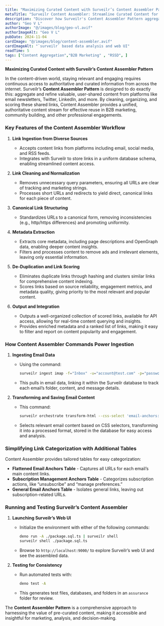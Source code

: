 ```yaml
---
title: "Maximizing Curated Content with Surveilr’s Content Assembler Pattern"
metaTitle: "Surveilr Content Assembler: Streamline Curated Content for B2B Success"
description: "Discover how Surveilr's Content Assembler Pattern aggregates, cleans, and scores curated content from multiple sources, transforming shared links into enriched, reusable assets for B2B marketing and community engagement."
author: "Geo V L"
authorImage: "@/images/blog/geo-vl.avif"
authorImageAlt: "Geo V L"
pubDate: 2024-11-04
cardImage: "@/images/blog/content-assembler.avif"
cardImageAlt: "`surveilr` based data analysis and web UI"
readTime: 5
tags: ["Content Aggregation","B2B Marketing" , "RSSD", ]
---
```


**Maximizing Curated Content with Surveilr’s Content Assembler Pattern**

In the content-driven world, staying relevant and engaging requires continuous
access to authoritative and curated information from across the internet.
Surveilr’s **Content Assembler Pattern** is designed to do exactly this:
aggregate and refine valuable, user-shared content from platforms like email
newsletters, Twitter, LinkedIn, and more. By cleaning, organizing, and scoring
these shared links, Content Assembler provides a unified, authoritative content
stream for effective reuse in B2B marketing, community building, and other
professional engagements.

### Key Features of the Content Assembler Workflow

1. **Link Ingestion from Diverse Sources**
   - Accepts content links from platforms including email, social media, and RSS
     feeds.
   - Integrates with Surveilr to store links in a uniform database schema,
     enabling streamlined content access.

2. **Link Cleaning and Normalization**
   - Removes unnecessary query parameters, ensuring all URLs are clear of
     tracking and marketing strings.
   - Processes short URLs and redirects to yield direct, canonical links for
     each piece of content.

3. **Canonical Link Structuring**
   - Standardizes URLs to a canonical form, removing inconsistencies (e.g.,
     http/https differences) and promoting uniformity.

4. **Metadata Extraction**
   - Extracts core metadata, including page descriptions and OpenGraph data,
     enabling deeper content insights.
   - Filters and processes content to remove ads and irrelevant elements,
     leaving only essential information.

5. **De-Duplication and Link Scoring**
   - Eliminates duplicate links through hashing and clusters similar links for
     comprehensive content indexing.
   - Scores links based on source reliability, engagement metrics, and metadata
     quality, giving priority to the most relevant and popular content.

6. **Output and Integration**
   - Outputs a well-organized collection of scored links, available for API
     access, allowing for real-time content querying and insights.
   - Provides enriched metadata and a ranked list of links, making it easy to
     filter and report on content popularity and engagement.

### How Content Assembler Commands Power Ingestion

1. **Ingesting Email Data**
   - Using the command:
     ```bash
     surveilr ingest imap -f="Inbox" -u="account@test.com" -p="password" -a="imap.com"
     ```
   - This pulls in email data, linking it within the Surveilr database to track
     each email’s folder, content, and message details.

2. **Transforming and Saving Email Content**
   - This command:
     ```bash
     surveilr orchestrate transform-html --css-select 'email-anchors:a'
     ```
   - Selects relevant email content based on CSS selectors, transforming it into
     a processed format, stored in the database for easy access and analysis.

### Simplifying Link Categorization with Additional Tables

Content Assembler provides tailored tables for easy categorization:

- **Flattened Email Anchors Table** - Captures all URLs for each email’s main
  content links.
- **Subscription Management Anchors Table** - Categorizes subscription actions,
  like “unsubscribe” and “manage preferences.”
- **General Email Anchors Table** - Isolates general links, leaving out
  subscription-related URLs.

### Running and Testing Surveilr’s Content Assembler

1. **Launching Surveilr’s Web UI**
   - Initialize the environment with either of the following commands:
     ```bash
     deno run -A ./package.sql.ts | surveilr shell
     surveilr shell ./package.sql.ts
     ```
   - Browse to `http://localhost:9000/` to explore Surveilr’s web UI and see the
     assembled data.

2. **Testing for Consistency**
   - Run automated tests with:
     ```bash
     deno test -A
     ```
   - This generates test files, databases, and folders in an `assurance` folder
     for review.

The **Content Assembler Pattern** is a comprehensive approach to harnessing the
value of pre-curated content, making it accessible and insightful for marketing,
analysis, and decision-making.
